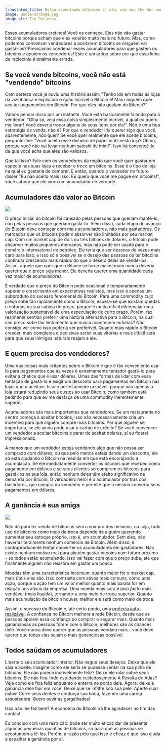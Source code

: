 ```yaml
---
translated_title: Estou acumulando bitcoins e, não, não vou lhe dar nenhum
image: uncle-scrooge.jpg
image_alt: Tio Patinhas
---
```


Esses acumuladores cretinos! Você os conhece. Eles não vão gastar bitcoins porque acham que eles valerão muito mais no futuro. Mas, como podemos convencer vendedores a aceitarem bitcoins se ninguém vai gastá-los? Precisamos condenar esses acumuladores para que gastem os bitcoins e apoiem os vendedores! Este é um artigo sobre por que essa linha de raciocínio é totalmente errada.

## Se você vende bitcoins, você não está "vendendo" bitcoins

Com certeza você já ouviu uma história assim: "Tenho ido em todas as lojas da vizinhança e explicado o quão incrível o Bitcoin é! Mas ninguém quer aceitar pagamentos em Bitcoin! Por que eles não gostam do Bitcoin?"

Vamos pensar nisso por um instante. Você está basicamente falando para o vendedor, "Olha só, veja essa coisa simplesmente incrível, a qual eu quero me livrar! Você deveria trocar alguns de seus itens por ela!". Não é uma boa estratégia de venda, não é? Por que o vendedor iria querer algo que você, aparentemente, _não_ quer? Se você quer realmente que ele aceite bitcoins, pergunte-lhe: "Você aceita esse dinheiro de papel inútil nesta loja? Ótimo, porque você não vai levar nenhum satoshi de mim!". Isso irá convencê-lo de que você acha que eles são valiosos.

Que tal isso? Fale com os vendedores da região que você quer gastar em espécie nas suas lojas e receber o troco em bitcoins. Esse é o tipo de loja na qual eu gostaria de comprar. E então, quando o vendedor no futuro disser "Eu não aceito mais isso. Eu quero que você me pague em bitcoins!", você saberá que ele virou um acumulador de verdade.

## Acumuladores dão valor ao Bitcoin

<div class="my-4 text-center">
	<img class="img-fluid rounded d-block mx-auto" img-alt="Barras de ouro" src="/static/img/mempool/im-hoarding-bitcoins-and-no-you-cant-have-any/gold-bars.jpg">
</div>

O preço inicial do bitcoin foi causado pelas pessoas que queriam mantê-lo, não pelas pessoas que queriam gastá-lo. Além disso, cada etapa do avanço do Bitcoin deve começar com mais acumuladores, não mais gastadores. Os mercados que os bitcoins podem absorver são limitados por seu market cap. Com um market cap de dois ou três bilhões de dólares, o Bitcoin pode absorver muitos pequenos mercados, mas não pode ser usado para o comércio internacional de petróleo. Ele teria que ser dezenas de vezes mais caro para isso, e isso só é possível se o desejo das pessoas de ter bitcoins continuar crescendo mais rápido do que o desejo delas de vendê-los. Assim, aquele que quer que o Bitcoin se torne mainstream nunca deveria querer que o preço seja menor. Ele deveria querer uma quantidade cada vez maior de acumuladores.

É verdade que o preço do Bitcoin pode ocasional e temporariamente superar o crescimento em expectativas realistas, mas isso é apenas um subproduto do sucesso fenomenal do Bitcoin. Para uma commodity cujo preço sobe tão rapidamente como o Bitcoin, espera-se que existam quedas e euforias na sua subida de preço, porque é muito difícil diferenciar uma valorização sustentável de uma especulação de curto prazo. Porém, faz realmente sentido preferir uma história alternativa para o Bitcoin, na qual seu preço sobe tão lentamente que nunca acontecem euforias? Não consigo ver como isso poderia ser preferível. Quanto mais rápido o Bitcoin crescer, mais completas e decisivas serão suas vitórias e mais difícil será para que seus inimigos naturais reajam a ele.

## E quem precisa dos vendedores?

Uma das coisas mais irritantes sobre o Bitcoin é que é tão conveniente usá-lo para pagamentos que às vezes é extremamente tentador gastá-lo para evitar a chatice que é usar dólares. Umas das formas de lidar com essa tentação de gastá-lo é exigir um desconto para pagamentos em Bitcoin nas lojas que o aceitam. Isso é perfeitamente razoável, porque não apenas a loja estará reduzindo seus custos ao usar Bitcoin, como também está pedindo para que eu me desfaça de uma commodity inerentemente superior.

Acumuladores são mais importantes que vendedores. Se um restaurante no centro começa a aceitar bitcoins, isso não necessariamente cria um incentivo para que alguém compre mais bitcoins. Por que alguém se importaria, se ele ainda pode usar o cartão de crédito? Se você convencer um vendedor a aceitar bitcoins e parar de aceitar dólares, aí eu ficarei impressionado.

A menos que um vendedor esteja vendendo algo que não possa ser comprado com dólares, ou que pelo menos esteja dando um desconto, ele só está ajudando o Bitcoin na medida em que está encorajando a acumulação. Se ele imediatamente converter os bitcoins que recebeu como pagamento em dólares e se seus clientes só compram os bitcoins para gastá-los na sua loja, então nenhum deles têm efeito significativo na demanda por Bitcoin. O verdadeiro herói é o acumulador por trás dos bastidores, que compra do vendedor e permite que o mesmo converta seus pagamentos em dólares.

## A ganância é sua amiga

<div class="my-4 text-center">
	<img class="img-fluid rounded d-block mx-auto" img-alt="Dragão" src="/static/img/mempool/im-hoarding-bitcoins-and-no-you-cant-have-any/dragon.jpg">
</div>

Não dá para ter venda de bitcoins sem a compra dos mesmos, ou seja, todo uso de bitcoins como meio de troca depende de alguém querendo aumentar seu estoque próprio, isto é, um acumulador. Sem eles, não haveria literalmente nenhum comércio de Bitcoin. Além disso, é contraproducente tentar converter os acumuladores em gastadores. Não existe nenhum motivo real para alguém gastar bitcoins num futuro próximo - se todos estão acumulando, isso vai fazer com que o preço suba, até que finalmente alguém não resistirá em gastar um pouco.

Moedas têm uma característica incomum: quanto maior for o market cap, mais úteis elas são. Isso contrasta com ativos mais comuns, como uma ação, porque a ação tem um valor melhor quanto mais barata for em relação aos ativos da empresa. Uma moeda mais cara é _ipso facto_ mais vendável (mais líquida), tornando-a uma meio de troca superior. Quanto mais acumulação de bitcoin houver, melhor ele será como meio de troca.

Assim, o sucesso do Bitcoin é, até certo ponto, uma [profecia auto-realizável](http://konradsgraf.com/blog1/2013/11/7/hyper-monetization-reloaded-another-round-of-bubble-talk.html). A confiança no Bitcoin melhora a rede Bitcoin, desde que as pessoas apoiem essa confiança ao comprar e segurar mais. Quanto mais gananciosas as pessoas forem com o Bitcoin, melhores são as chances dele. Você nunca deve querer que as pessoas vendam mais - você deve querer que todas elas sejam o mais gananciosas possível.

## Todos saúdam os acumuladores

Liberte o seu acumulador interior. Não negue seus desejos. Deixe que ele saia e aceite. Imagine como ele seria se pudesse sentar na sua pilha de bitcoins. Ele não parece incrivelmente feliz? Deixe ele rolar sobre seus bitcoins. Ele não fica lindo estudando cuidadosamente A Revolta de Atlas? Veja como ele fica feliz enquanto o enterra no porão dele. Agora, deixe a ganância dele fluir em você. Deixe que se infiltre sob sua pele. Aperte suas mãos! Cerre seus dentes e contorça sua boca, fazendo uma careta assustadora. Quero ouvir as gargalhadas!

Isso não lhe fez bem? A economia do Bitcoin irá lhe agradecer no fim das contas!

Eu concluo com uma restrição: pode ser muito eficaz dar de presente algumas pequenas quantias de bitcoins, só para que as pessoas se acostumem a tê-los. Porém, a razão pelo qual isso é eficaz é que isso ajuda a espalhar a ganância por aí.
